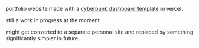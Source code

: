 portfolio website made with a [cyberpunk dashboard template](https://v0.dev/community/cyberpunk-dashboard-design-v9Hg1dBb5o3) in vercel.  

still a work in progress at the moment.  

might get converted to a separate personal site and replaced by something significantly simpler in future.  
